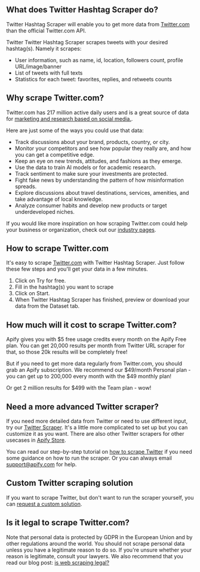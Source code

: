 ## What does Twitter Hashtag Scraper do?

Twitter Hashtag Scraper will enable you to get more data from [Twitter.com](https://twitter.com/home) than the official Twitter.com API.

Twitter Twitter Hashtag Scraper scrapes tweets with your desired hashtag(s). Namely it scrapes:

- User information, such as name, id, location, followers count, profile URL/image/banner
- List of tweets with full texts
- Statistics for each tweet: favorites, replies, and retweets counts

## Why scrape Twitter.com?

Twitter.com has 217 million active daily users and is a great source of data for [marketing and research based on social media.](https://apify.com/industries/marketing-and-media).

Here are just some of the ways you could use that data:

- Track discussions about your brand, products, country, or city.
- Monitor your competitors and see how popular they really are, and how you can get a competitive edge.
- Keep an eye on new trends, attitudes, and fashions as they emerge.
- Use the data to train AI models or for academic research.
- Track sentiment to make sure your investments are protected.
- Fight fake news by understanding the pattern of how misinformation spreads.
- Explore discussions about travel destinations, services, amenities, and take advantage of local knowledge.
- Analyze consumer habits and develop new products or target underdeveloped niches.

If you would like more inspiration on how scraping Twitter.com could help your business or organization, check out our [industry pages](https://apify.com/industries).

## How to scrape Twitter.com

It's easy to scrape [Twitter.com](https://twitter.com/home) with Twitter Hashtag Scraper. Just follow these few steps and you'll get your data in a few minutes.

1. Click on Try for free.
2. Fill in the hashtag(s) you want to scrape
3. Click on Start.
4. When Twitter Hashtag Scraper has finished, preview or download your data from the Dataset tab.

## How much will it cost to scrape Twitter.com?

Apify gives you with \$5 free usage credits every month on the Apify Free plan. You can get 20,000 results per month from Twitter URL scraper for that, so those 20k results will be completely free!

But if you need to get more data regularly from Twitter.com, you should grab an Apify subscription. We recommend our $49/month Personal plan - you can get up to 200,000 every month with the $49 monthly plan!

Or get 2 million results for \$499 with the Team plan - wow!

## Need a more advanced Twitter scraper?

If you need more detailed data from Twitter or need to use different input, try our [Twitter Scraper](https://apify.com/vdrmota/twitter-scraper). It's a little more complicated to set up but you can customize it as you want. There are also other Twitter scrapers for other usecases in [Apify Store](https://apify.com/store?search=twitter).

You can read our step-by-step tutorial on [how to scrape Twitter](https://blog.apify.com/how-to-scrape-tweets-and-more-on-twitter-59330e6fb522/) if you need some guidance on how to run the scraper. Or you can always email support@apify.com for help.

## Custom Twitter scraping solution

If you want to scrape Twitter, but don't want to run the scraper yourself, you can [request a custom solution](https://apify.com/custom-solutions).

## Is it legal to scrape Twitter.com?

Note that personal data is protected by GDPR in the European Union and by other regulations around the world. You should not scrape personal data unless you have a legitimate reason to do so. If you're unsure whether your reason is legitimate, consult your lawyers. We also recommend that you read our blog post: [is web scraping legal?](https://blog.apify.com/is-web-scraping-legal/)
